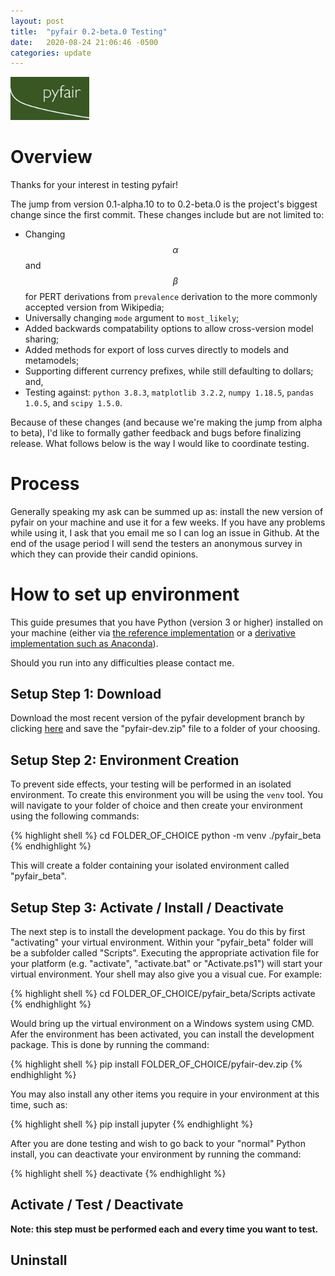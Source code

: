 ```yaml
---
layout: post
title:  "pyfair 0.2-beta.0 Testing"
date:   2020-08-24 21:06:46 -0500
categories: update
---
```


<script src="https://cdn.mathjax.org/mathjax/latest/MathJax.js?config=TeX-AMS-MML_HTMLorMML" type="text/javascript"></script>
<img src="/assets/2020-08-24-pyfair-0-2-beta-0-testing/logo.PNG" alt="pyfair_logo" width="25%"/>

# Overview

Thanks for your interest in testing pyfair!

The jump from version 0.1-alpha.10 to to 0.2-beta.0 is the project's
biggest change since the first commit. These changes include but are
not limited to:

* Changing $$ \alpha $$ and $$ \beta $$ for PERT derivations from
  `prevalence` derivation to the more commonly accepted version from
  Wikipedia;
* Universally changing `mode` argument to `most_likely`;
* Added backwards compatability options to allow cross-version model
  sharing;
* Added methods for export of loss curves directly to models and
  metamodels;
* Supporting different currency prefixes, while still defaulting to
  dollars; and,
* Testing against: `python 3.8.3`, `matplotlib 3.2.2`, `numpy 1.18.5`,
  `pandas 1.0.5`, and `scipy 1.5.0`.

Because of these changes (and because we're making the jump from alpha
to beta), I'd like to formally gather feedback and bugs before
finalizing release. What follows below is the way I would like to
coordinate testing.

# Process

Generally speaking my ask can be summed up as: install the new version
of pyfair on your machine and use it for a few weeks. If you have any
problems while using it, I ask that you email me so I can log an issue
in Github. At the end of the usage period I will send the testers an
anonymous survey in which they can provide their candid opinions.

# How to set up environment

This guide presumes that you have Python (version 3 or higher) installed 
on your machine (either via [the reference implementation](https://www.python.org/downloads/)
or a [derivative implementation such as Anaconda](https://www.anaconda.com/products/individual)).

Should you run into any difficulties please contact me.

## Setup Step 1: Download

Download the most recent version of the pyfair development branch by
clicking [here](https://github.com/theonaunheim/pyfair/archive/dev.zip)
and save the "pyfair-dev.zip" file to a folder of your choosing.

## Setup Step 2: Environment Creation

To prevent side effects, your testing will be performed in an isolated
environment. To create this environment you will be using the `venv`
tool. You will navigate to your folder of choice and then create your
environment using the following commands:

{% highlight shell %}
cd FOLDER_OF_CHOICE
python -m venv ./pyfair_beta
{% endhighlight %}

This will create a folder containing your isolated environment called
"pyfair_beta".

## Setup Step 3: Activate / Install / Deactivate

The next step is to install the development package. You do this by
first "activating" your virtual environment. Within your "pyfair_beta"
folder will be a subfolder called
"Scripts". Executing the appropriate activation file for your platform
(e.g. "activate", "activate.bat" or "Activate.ps1") will start your
virtual environment. Your shell may also give you a visual cue. For
example:

{% highlight shell %}
cd FOLDER_OF_CHOICE/pyfair_beta/Scripts
activate
{% endhighlight %}

Would bring up the virtual environment on a Windows system using CMD.
Afer the environment has been activated, you can install the development
package. This is done by running the command:

{% highlight shell %}
pip install FOLDER_OF_CHOICE/pyfair-dev.zip
{% endhighlight %}

You may also install any other items you require in your environment
at this time, such as:

{% highlight shell %}
pip install jupyter
{% endhighlight %}

After you are done testing and wish to go back to your "normal" Python
install, you can deactivate your environment by running the command:

{% highlight shell %}
deactivate
{% endhighlight %}

## Activate / Test / Deactivate

**Note: this step must be performed each and every time you want to test.**




## Uninstall

